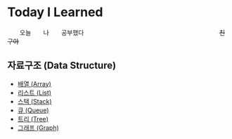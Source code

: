 # Today I Learned
　　오늘　　나　　공부했다　　　　　　　　　　　　　　　　　　　　　　~~친구야~~

## 자료구조 (Data Structure)

* [배열 (Array)]()
* [리스트 (List)]()
* [스택 (Stack)](https://github.com/JangCheolYoung/TIL/blob/master/DataStructure/Stack/Stack.md)
* [큐 (Queue)](https://github.com/JangCheolYoung/TIL/blob/master/DataStructure/Queue/Queue.md)
* [트리 (Tree)]()
* [그래프 (Graph)](https://github.com/JangCheolYoung/TIL/blob/master/DataStructure/Graph/Graph.md)

